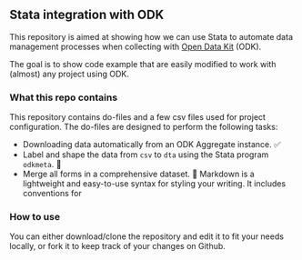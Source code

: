 ## Stata integration with ODK

This repository is aimed at showing how we can use Stata to automate data management processes when collecting with [Open Data Kit](https://getodk.org/) (ODK).

The goal is to show code example that are easily modified to work with (almost) any project using ODK.

### What this repo contains

This repository contains do-files and a few csv files used for project configuration. 
The do-files are designed to perform the following tasks:

* Downloading data automatically from an ODK Aggregate instance. ✅ 
* Label and shape the data from `csv` to `dta` using the Stata program `odkmeta`. 🚧
* Merge all forms in a comprehensive dataset. 🚧
Markdown is a lightweight and easy-to-use syntax for styling your writing. It includes conventions for

### How to use

You can either download/clone the repository and edit it to fit your needs locally, or fork it to keep track of your changes on Github.
